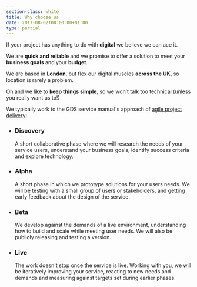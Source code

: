 ```yaml
---
section-class: white
title: Why choose us
date: 2017-08-02T00:00:00+01:00
type: partial
---
```

If your project has anything to do with **digital** we believe we can ace it.

We are **quick and reliable** and we promise to offer a solution to meet your **business goals** and your **budget**. 

We are based in **London**, but flex our digital muscles **across the UK**, so location is rarely a problem. 

Oh and we like to **keep things simple**, so we won’t talk too technical (unless you really want us to!)

We typically work to the GDS service manual's approach of <a href="https://www.gov.uk/service-manual/agile-delivery" target="_blank">agile project delivery</a>:

<ul class="process-list">
	<li id="discovery" class="process-list__item">
		<h3>Discovery</h3>
		A short collaborative phase where we will research the needs of your service users, understand your business goals, identify success criteria and explore technology.
	</li>
	<li id="alpha" class="process-list__item">
		<h3>Alpha</h3>
		A short phase in which we prototype solutions for your users needs. We will be testing with a small group of users or stakeholders, and getting early feedback about the design of the service.
	</li>
	<li id="beta" class="process-list__item">
		<h3>Beta</h3>
		We develop against the demands of a live environment, understanding how to build and scale while meeting user needs. We will also be publicly releasing and testing a version.
	</li>
	<li id="live" class="process-list__item">
		<h3>Live</h3>
		The work doesn't stop once the service is live. Working with you, we will be iteratively improving your service, reacting to new needs and demands and measuring against targets set during earlier phases.
	</li>
</ul>


